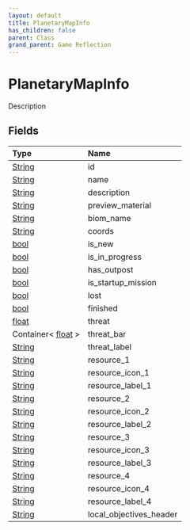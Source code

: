 ```yaml
---
layout: default
title: PlanetaryMapInfo
has_children: false
parent: Class
grand_parent: Game Reflection
---
```

# PlanetaryMapInfo
Description 

## Fields

| Type | Name |
|:----------|:--------------|
| [String](/riftbreaker-wiki/docs/game-reflection/components/string/) | id |
| [String](/riftbreaker-wiki/docs/game-reflection/components/string/) | name |
| [String](/riftbreaker-wiki/docs/game-reflection/components/string/) | description |
| [String](/riftbreaker-wiki/docs/game-reflection/components/string/) | preview_material |
| [String](/riftbreaker-wiki/docs/game-reflection/components/string/) | biom_name |
| [String](/riftbreaker-wiki/docs/game-reflection/components/string/) | coords |
| [bool](/riftbreaker-wiki/docs/game-reflection/components/bool/) | is_new |
| [bool](/riftbreaker-wiki/docs/game-reflection/components/bool/) | is_in_progress |
| [bool](/riftbreaker-wiki/docs/game-reflection/components/bool/) | has_outpost |
| [bool](/riftbreaker-wiki/docs/game-reflection/components/bool/) | is_startup_mission |
| [bool](/riftbreaker-wiki/docs/game-reflection/components/bool/) | lost |
| [bool](/riftbreaker-wiki/docs/game-reflection/components/bool/) | finished |
| [float](/riftbreaker-wiki/docs/game-reflection/components/float/) | threat |
| Container< [float](/riftbreaker-wiki/docs/game-reflection/components/float/) > | threat_bar |
| [String](/riftbreaker-wiki/docs/game-reflection/components/string/) | threat_label |
| [String](/riftbreaker-wiki/docs/game-reflection/components/string/) | resource_1 |
| [String](/riftbreaker-wiki/docs/game-reflection/components/string/) | resource_icon_1 |
| [String](/riftbreaker-wiki/docs/game-reflection/components/string/) | resource_label_1 |
| [String](/riftbreaker-wiki/docs/game-reflection/components/string/) | resource_2 |
| [String](/riftbreaker-wiki/docs/game-reflection/components/string/) | resource_icon_2 |
| [String](/riftbreaker-wiki/docs/game-reflection/components/string/) | resource_label_2 |
| [String](/riftbreaker-wiki/docs/game-reflection/components/string/) | resource_3 |
| [String](/riftbreaker-wiki/docs/game-reflection/components/string/) | resource_icon_3 |
| [String](/riftbreaker-wiki/docs/game-reflection/components/string/) | resource_label_3 |
| [String](/riftbreaker-wiki/docs/game-reflection/components/string/) | resource_4 |
| [String](/riftbreaker-wiki/docs/game-reflection/components/string/) | resource_icon_4 |
| [String](/riftbreaker-wiki/docs/game-reflection/components/string/) | resource_label_4 |
| [String](/riftbreaker-wiki/docs/game-reflection/components/string/) | local_objectives_header |

